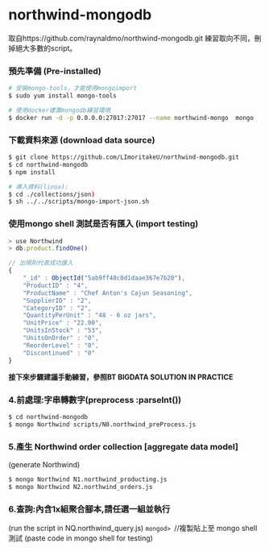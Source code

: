 # northwind-mongodb

取自https://github.com/raynaldmo/northwind-mongodb.git
練習取向不同，刪掉絕大多數的script。

### 預先準備 (Pre-installed)

```bash
# 安裝mongo-tools，才能使用mongoimport
$ sudo yum install mongo-tools

# 使用docker建置mongodb練習環境
$ docker run -d -p 0.0.0.0:27017:27017 --name northwind-mongo  mongo 
```

### 下載資料來源 (download data source)
```bash
$ git clone https://github.com/LImoritakeU/northwind-mongodb.git
$ cd northwind-mongodb
$ npm install

# 導入資料(linux):
$ cd ./collections/json)
$ sh ../../scripts/mongo-import-json.sh
```


### 使用mongo shell 測試是否有匯入 (import testing)
```js
> use Northwind
> db.product.findOne()

// 出現則代表成功匯入
{
	"_id" : ObjectId("5ab9ff48c0d1daae367e7b20"),
	"ProductID" : "4",
	"ProductName" : "Chef Anton's Cajun Seasoning",
	"SupplierID" : "2",
	"CategoryID" : "2",
	"QuantityPerUnit" : "48 - 6 oz jars",
	"UnitPrice" : "22.00",
	"UnitsInStock" : "53",
	"UnitsOnOrder" : "0",
	"ReorderLevel" : "0",
	"Discontinued" : "0"
}
```

**接下來步驟建議手動練習，參照BT BIGDATA SOLUTION IN PRACTICE**


### 4.前處理:字串轉數字(preprocess :parseInt())
```bash
$ cd northwind-mongodb
$ mongo Northwind scripts/N0.northwind_preProcess.js
```


### 5.產生 Northwind order collection [aggregate data model] 

(generate Northwind)
```bash
$ mongo Northwind N1.northwind_producting.js
$ mongo Northwind N2.northwind_orders.js
```

### 6.查詢:內含1x組聚合腳本,請任選一組並執行

(run the script in NQ.northwind_query.js)
`mongod> `//複製貼上至 mongo shell 測試 (paste code in mongo shell for testing)

